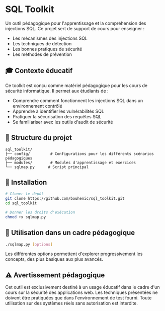# SQL Toolkit

Un outil pédagogique pour l'apprentissage et la compréhension des injections SQL. Ce projet sert de support de cours pour enseigner :
* Les mécanismes des injections SQL
* Les techniques de détection
* Les bonnes pratiques de sécurité
* Les méthodes de prévention

## 🎓 Contexte éducatif

Ce toolkit est conçu comme matériel pédagogique pour les cours de sécurité informatique. Il permet aux étudiants de :
* Comprendre comment fonctionnent les injections SQL dans un environnement contrôlé
* Apprendre à identifier les vulnérabilités SQL
* Pratiquer la sécurisation des requêtes SQL
* Se familiariser avec les outils d'audit de sécurité

## 📁 Structure du projet

```
sql_toolkit/
├── config/         # Configurations pour les différents scénarios pédagogiques
├── modules/        # Modules d'apprentissage et exercices
└── sqlmap.py      # Script principal
```

## 🔧 Installation

```bash
# Cloner le dépôt
git clone https://github.com/bouhenic/sql_toolkit.git
cd sql_toolkit

# Donner les droits d'exécution
chmod +x sqlmap.py
```

## 🚀 Utilisation dans un cadre pédagogique

```bash
./sqlmap.py [options]
```

Les différentes options permettent d'explorer progressivement les concepts, des plus basiques aux plus avancés.

## ⚠️ Avertissement pédagogique

Cet outil est exclusivement destiné à un usage éducatif dans le cadre d'un cours sur la sécurité des applications web. Les techniques présentées ne doivent être pratiquées que dans l'environnement de test fourni. Toute utilisation sur des systèmes réels sans autorisation est interdite.